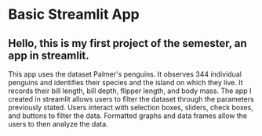 # Basic Streamlit App
<h2> Hello, this is my first project of the semester, an app in streamlit. </h2>
<p>
This app uses the dataset Palmer's penguins. It observes 344 individual penguins and identifies their species and the island on which they live. It records their bill length, bill depth, flipper length, and body mass. The app I created in streamlit allows users to filter the dataset through the parameters previously stated. Users interact with selection boxes, sliders, check boxes, and buttons to filter the data. Formatted graphs and data frames allow the users to then analyze the data.

